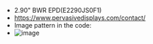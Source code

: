 * 2.90" BWR EPD(E2290JS0F1)
* https://www.pervasivedisplays.com/contact/
* Image pattern in the code:
* ![image](https://github.com/Hardy-PDi/ePaper_PervasiveDisplays/blob/master/2.90_BWR/2.90_BWR.bmp)
